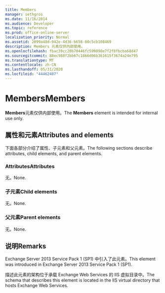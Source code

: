 ```yaml
---
title: Members
manager: sethgros
ms.date: 11/16/2014
ms.audience: Developer
ms.topic: reference
ms.prod: office-online-server
localization_priority: Normal
ms.assetid: 2099a48d-942e-4d36-b658-00c5cb108469
description: Members 元素仅供内部使用。
ms.openlocfilehash: fbac39cc20b70446fc599898e7f2f8fbcba68d47
ms.sourcegitcommit: 88ec988f2bb67c1866d06b361615f3674a24e795
ms.translationtype: MT
ms.contentlocale: zh-CN
ms.lasthandoff: 05/31/2020
ms.locfileid: "44462407"
---
```

# <a name="members"></a><span data-ttu-id="72479-103">Members</span><span class="sxs-lookup"><span data-stu-id="72479-103">Members</span></span>

<span data-ttu-id="72479-104">**Members**元素仅供内部使用。</span><span class="sxs-lookup"><span data-stu-id="72479-104">The **Members** element is intended for internal use only.</span></span> 

## <a name="attributes-and-elements"></a><span data-ttu-id="72479-105">属性和元素</span><span class="sxs-lookup"><span data-stu-id="72479-105">Attributes and elements</span></span>

<span data-ttu-id="72479-106">下面各部分介绍了属性、子元素和父元素。</span><span class="sxs-lookup"><span data-stu-id="72479-106">The following sections describe attributes, child elements, and parent elements.</span></span>
  
### <a name="attributes"></a><span data-ttu-id="72479-107">Attributes</span><span class="sxs-lookup"><span data-stu-id="72479-107">Attributes</span></span>

<span data-ttu-id="72479-108">无。</span><span class="sxs-lookup"><span data-stu-id="72479-108">None.</span></span>
  
### <a name="child-elements"></a><span data-ttu-id="72479-109">子元素</span><span class="sxs-lookup"><span data-stu-id="72479-109">Child elements</span></span>

<span data-ttu-id="72479-110">无。</span><span class="sxs-lookup"><span data-stu-id="72479-110">None.</span></span>
  
### <a name="parent-elements"></a><span data-ttu-id="72479-111">父元素</span><span class="sxs-lookup"><span data-stu-id="72479-111">Parent elements</span></span>

<span data-ttu-id="72479-112">无。</span><span class="sxs-lookup"><span data-stu-id="72479-112">None.</span></span>
  
## <a name="remarks"></a><span data-ttu-id="72479-113">说明</span><span class="sxs-lookup"><span data-stu-id="72479-113">Remarks</span></span>

<span data-ttu-id="72479-114">Exchange Server 2013 Service Pack 1 (SP1) 中引入了此元素。</span><span class="sxs-lookup"><span data-stu-id="72479-114">This element was introduced in Exchange Server 2013 Service Pack 1 (SP1).</span></span>
  
<span data-ttu-id="72479-115">描述此元素的架构位于承载 Exchange Web Services 的 IIS 虚拟目录中。</span><span class="sxs-lookup"><span data-stu-id="72479-115">The schema that describes this element is located in the IIS virtual directory that hosts Exchange Web Services.</span></span>
  

